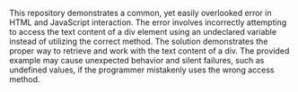 This repository demonstrates a common, yet easily overlooked error in HTML and JavaScript interaction. The error involves incorrectly attempting to access the text content of a div element using an undeclared variable instead of utilizing the correct method.  The solution demonstrates the proper way to retrieve and work with the text content of a div. The provided example may cause unexpected behavior and silent failures, such as undefined values, if the programmer mistakenly uses the wrong access method.